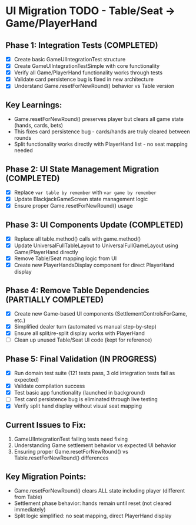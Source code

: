 # UI Migration TODO - Table/Seat → Game/PlayerHand

## Phase 1: Integration Tests (COMPLETED)
- [x] Create basic GameUIIntegrationTest structure
- [x] Create GameUIIntegrationTestSimple with core functionality
- [x] Verify all Game/PlayerHand functionality works through tests
- [x] Validate card persistence bug is fixed in new architecture
- [x] Understand Game.resetForNewRound() behavior vs Table version

## Key Learnings:
- Game.resetForNewRound() preserves player but clears all game state (hands, cards, bets)
- This fixes card persistence bug - cards/hands are truly cleared between rounds
- Split functionality works directly with PlayerHand list - no seat mapping needed

## Phase 2: UI State Management Migration (COMPLETED)
- [x] Replace `var table by remember` with `var game by remember`
- [x] Update BlackjackGameScreen state management logic
- [x] Ensure proper Game.resetForNewRound() usage

## Phase 3: UI Components Update (COMPLETED)
- [x] Replace all table.method() calls with game.method()
- [x] Update UniversalFullTableLayout to UniversalFullGameLayout using Game/PlayerHand directly
- [x] Remove Table/Seat mapping logic from UI
- [x] Create new PlayerHandsDisplay component for direct PlayerHand display

## Phase 4: Remove Table Dependencies (PARTIALLY COMPLETED)
- [x] Create new Game-based UI components (SettlementControlsForGame, etc.)
- [x] Simplified dealer turn (automated vs manual step-by-step)
- [x] Ensure all split/re-split display works with PlayerHand
- [ ] Clean up unused Table/Seat UI code (kept for reference)

## Phase 5: Final Validation (IN PROGRESS)
- [x] Run domain test suite (121 tests pass, 3 old integration tests fail as expected)
- [x] Validate compilation success
- [x] Test basic app functionality (launched in background)
- [ ] Test card persistence bug is eliminated through live testing
- [x] Verify split hand display without visual seat mapping

## Current Issues to Fix:
1. GameUIIntegrationTest failing tests need fixing
2. Understanding Game settlement behavior vs expected UI behavior
3. Ensuring proper Game.resetForNewRound() vs Table.resetForNewRound() differences

## Key Migration Points:
- Game.resetForNewRound() clears ALL state including player (different from Table)
- Settlement phase behavior: hands remain until reset (not cleared immediately)
- Split logic simplified: no seat mapping, direct PlayerHand display
